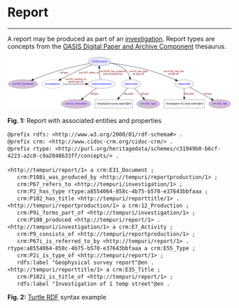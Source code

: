 # Report
***

A report may be produced as part of an [investigation](ld4he-investigation.md). Report types are concepts from the [OASIS Digital Paper and Archive Component](http://purl.org/heritagedata/schemes/c31949b0-b6cf-4223-a2c0-c9a2048633ff) thesaurus.
 
![report](img/ld4he-oasis-report.svg)

**Fig. 1:** Report with associated entities and properties

```turtle
@prefix rdfs: <http://www.w3.org/2000/01/rdf-schema#> .
@prefix crm: <http://www.cidoc-crm.org/cidoc-crm/> .
@prefix rtype: <http://purl.org/heritagedata/schemes/c31949b0-b6cf-4223-a2c0-c9a2048633ff/concepts/> .

<http://tempuri/report/1> a crm:E31_Document ;
   crm:P108i_was_produced_by <http://tempuri/reportproduction/1> ;
   crm:P67_refers_to <http://tempuri/investigation/1> ;
   crm:P2_has_type rtype:a8554064-858c-4b75-b570-e37643bbfaaa ;
   crm:P102_has_title <http://tempuri/reporttitle/1> .
<http://tempuri/reportproduction/1> a crm:12_Production ;
   crm:P9i_forms_part_of <http://tempuri/investigation/1> ;
   crm:P108_produced <http://tempuri/report/1> .
<http://tempuri/investigation/1> a crm:E7_Activity ;
   crm:P9_consists_of <http://tempuri/reportproduction/1> ;
   crm:P67i_is_referred_to_by <http://tempuri/report/1> .
rtype:a8554064-858c-4b75-b570-e37643bbfaaa a crm:E55_Type ;
   crm:P2i_is_type_of <http://tempuri/report/1> ;
   rdfs:label "Geophysical survey report"@en .
<http://tempuri/reporttitle/1> a crm:E35_Title ;
   crm:P102i_is_title_of <http://tempuri/report/1> ;
   rdfs:label "Investigation of 1 temp street"@en .
```
**Fig. 2:** [Turtle RDF](https://www.w3.org/TR/turtle/) syntax example